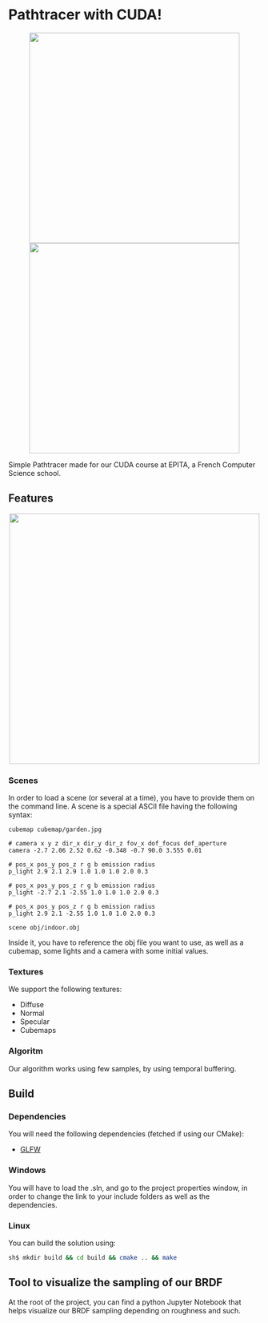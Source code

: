 # Pathtracer with CUDA!

<p align="center">
  <img width="420" src="https://user-images.githubusercontent.com/8783766/33244598-ec130f1c-d2fa-11e7-89fd-ea1a108c8802.png">
  <img width="420" src="https://user-images.githubusercontent.com/8783766/33244599-ee4330f0-d2fa-11e7-9fa1-06a8b8215f7a.png">
</p>

Simple Pathtracer made for our CUDA course at EPITA, a French Computer Science school.

## Features

<p align="center">
  <img width="500" src="https://user-images.githubusercontent.com/8783766/33244854-f8c8cafe-d2fe-11e7-982c-17393e29f634.gif">
</p>

### Scenes

In order to load a scene (or several at a time), you have to provide them on the command line.
A scene is a special ASCII file having the following syntax:

```
cubemap cubemap/garden.jpg

# camera x y z dir_x dir_y dir_z fov_x dof_focus dof_aperture
camera -2.7 2.06 2.52 0.62 -0.348 -0.7 90.0 3.555 0.01

# pos_x pos_y pos_z r g b emission radius
p_light 2.9 2.1 2.9 1.0 1.0 1.0 2.0 0.3

# pos_x pos_y pos_z r g b emission radius
p_light -2.7 2.1 -2.55 1.0 1.0 1.0 2.0 0.3

# pos_x pos_y pos_z r g b emission radius
p_light 2.9 2.1 -2.55 1.0 1.0 1.0 2.0 0.3

scene obj/indoor.obj
```

Inside it, you have to reference the obj file you want to use, as well as a cubemap,
some lights and a camera with some initial values.

### Textures

We support the following textures:
* Diffuse
* Normal
* Specular
* Cubemaps

### Algoritm

Our algorithm works using few samples, by using temporal buffering.

## Build

### Dependencies

You will need the following dependencies (fetched if using our CMake):
* [GLFW](http://www.glfw.org/)

### Windows

You will have to load the .sln, and go to the project properties window, in order to change the link to your include folders as well as the dependencies.

### Linux

You can build the solution using:

```sh
sh$ mkdir build && cd build && cmake .. && make
```

## Tool to visualize the sampling of our BRDF

At the root of the project, you can find a python Jupyter Notebook that helps visualize our BRDF sampling depending on roughness and such.